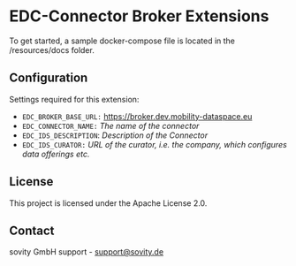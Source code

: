 # EDC-Connector Broker Extensions
To get started, a sample docker-compose file is located in the /resources/docs folder.

## Configuration
Settings required for this extension:

- `EDC_BROKER_BASE_URL:` https://broker.dev.mobility-dataspace.eu
- `EDC_CONNECTOR_NAME:` _The name of the connector_ 
- `EDC_IDS_DESCRIPTION`: _Description of the Connector_
- `EDC_IDS_CURATOR:` _URL of the curator, i.e. the company, which configures data offerings etc._

## License
This project is licensed under the Apache License 2.0.

## Contact
sovity GmbH support - support@sovity.de